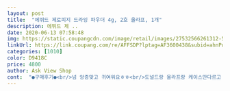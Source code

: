 ```yaml
---
layout: post 
title:  "에뛰드 제로피지 드라잉 파우더 4g, 2호 올라프, 1개" 
description: 에뛰드 제 ..
date: 2020-06-13 07:58:48 
img: https://static.coupangcdn.com/image/retail/images/27532566261312-5446a0fb-901d-4c77-8716-7725f662acf8.png 
linkUrl: https://link.coupang.com/re/AFFSDP?lptag=AF3600438&subid=ahnPublicAsk&pageKey=1634531999&itemId=2787908006&vendorItemId=70777631719&traceid=V0-113-08d3147d62c3e2e4 
categories: [1010] 
color: D9418C 
price: 4800 
author: Ask View Shop 
cont:  "●구매후기●<br/>넘 앙증맞고 귀여워요ㅎㅎ<br/>도널드랑 울라프랑 케이스만다르고 내용물은 같다고 본거같은데 이뻐서 두개다 구매했어요<br/>예뻐서 눈이즐겁네요ㅎㅎ<br/>유분 많은 사람들이 화장 고칠 때 살짝 바르면 뽀송해져서 좋을 듯.<br/>.<br/><br/>유통기한도길고 가격도싸고<br/>전 매트한 화장품 못써서 이거 하니까 별로였어요<br/>지성피브라 땀  유분 이많아  사용하니까 좋네요오래감<br/>" 
---
```

